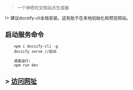 > 一个神奇的文档站点生成器

!> 建议docsify-cli全局安装，这有助于在本地初始化和预览网站。

## 启动服务命令

        npm i docsify-cli -g
        docsify serve //启动

        或者运行:
        npm run dev


## > [访问网址](https://step-city.github.io/docsify-use/)